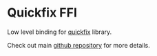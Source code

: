 # Quickfix FFI

Low level binding for [quickfix](https://github.com/quickfix/quickfix) library.

Check out main [github repository](https://github.com/arthurlm/quickfix-rs/) for more details.
